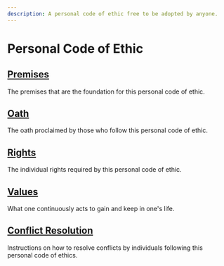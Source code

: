 ```yaml
---
description: A personal code of ethic free to be adopted by anyone.
---
```


# Personal Code of Ethic

## [Premises](premises.md)

The premises that are the foundation for this personal code of ethic.

## [Oath](oath.md)

The oath proclaimed by those who follow this personal code of ethic.

## [Rights](rights.md)

The individual rights required by this personal code of ethic.

## [Values](values.md)

What one continuously acts to gain and keep in one's life.

## [Conflict Resolution](conflict-resolution.md)

Instructions on how to resolve conflicts by individuals following this personal code of ethics.
